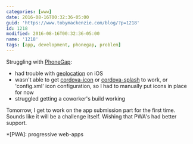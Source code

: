 ```yaml
---
categories: [www]
date: 2016-08-16T00:32:36-05:00
guid: 'https://www.tobymackenzie.com/blog/?p=1218'
id: 1218
modified: 2016-08-16T00:32:36-05:00
name: '1218'
tags: [app, development, phonegap, problem]
---
```


Struggling with [PhoneGap](http://phonegap.com/):

- had trouble with [geolocation](https://cordova.apache.org/docs/en/latest/reference/cordova-plugin-geolocation/index.html) on iOS
- wasn't able to get [cordova-icon](https://github.com/AlexDisler/cordova-icon) or [cordova-splash](https://github.com/AlexDisler/cordova-splash) to work, or 'config.xml' icon configuration, so I had to manually put icons in place for now
- struggled getting a coworker's build working

Tomorrow, I get to work on the app submission part for the first time.  Sounds like it will be a challenge itself.  Wishing that PWA's had better support.

*[PWA]: progressive web-apps
